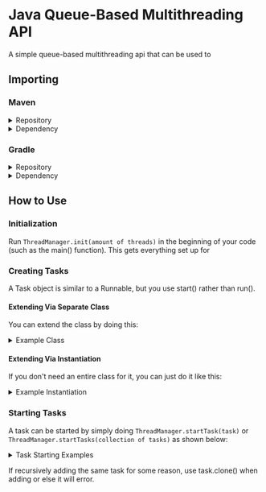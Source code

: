 # Java Queue-Based Multithreading API
 A simple queue-based multithreading api that can be used to 

## Importing
### Maven
<details>
<summary>Repository</summary>

```xml
<repository>
    <id>Java-Queue-Multithread-repo</id>
    <url>https://github.com/HyperCodec/Java-Queue-Multithread/raw/mvn-repo/</url>
    <snapshots>
        <enabled>true</enabled>
        <updatePolicy>always</updatePolicy>
    </snapshots>
</repository>
```
</details>

<details>
<summary>Dependency</summary>

```xml
<dependency>
    <groupId>me.hypercodec</groupId>
    <artifactId>java-queue-multithread</artifactId>
    <version>1.0</version> <!-- replace with latest release version (Intellij should prompt you) -->
</dependency>
```
</details>

### Gradle
<details>
<summary>Repository</summary>

```gradle
repositories: {
   maven {
      url "https://github.com/HyperCodec/Java-Queue-Multithread/raw/mvn-repo/"
   }
   
   // ...
}
```
</details>

<details>
<summary>Dependency</summary>

```gradle
dependencies: {
   implementation("me.hypercodec:java-queue-multithread:1.0") // replace with latest release version (Intellij should prompt you)
   
   // ...
}
```
</details>

## How to Use

### Initialization
Run `ThreadManager.init(amount of threads)` in the beginning of your code (such as the main() function). This gets everything set up for 

### Creating Tasks
A Task object is similar to a Runnable, but you use start() rather than run(). 

#### Extending Via Separate Class
You can extend the class by doing this:
<details>
<summary>Example Class</summary>

```java
public class ExampleTask extends Task {
    @Override
    protected void start() {
        // code here   
    }
}
```
</details>

#### Extending Via Instantiation
If you don't need an entire class for it, you can just do it like this: 

<details>
<summary>Example Instantiation</summary>

```java
Task task = new Task() {
    @Override
    protected void start() {
        // code here
    }
};
```
</details>

### Starting Tasks
A task can be started by simply doing `ThreadManager.startTask(task)` or `ThreadManager.startTasks(collection of tasks)` as shown below:

<details>
<summary>Task Starting Examples</summary>

```java 
// Somewhere during startup
ThreadManager.init();

// --------------------------------

// Using ExampleTask from earlier and startTask()
Task task = new ExampleTask();

ThreadManager.startTask(task);
    
// --------------------------------

// Using the other method of Task extension and a List of Tasks
List<Task> tasks = new ArrayList<>();

for(int i = 0; i < 1000; i++) {
    tasks.add(new Task() {
        @Override
        public void start() {
            for(int i2 = 0; i2 < 100; i2++) {
                System.out.println(String.format("%s from task %s in thread %s", i2, i, this.parent.getName()));
            }
        }
    });
}

ThreadManager.startTasks(tasks);
```
</details>

If recursively adding the same task for some reason, use task.clone() when adding or else it will error.
